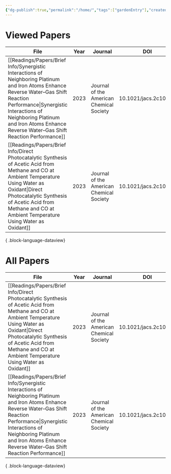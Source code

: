 ```yaml
---
{"dg-publish":true,"permalink":"/home/","tags":["gardenEntry"],"created":"2023-08-25T23:56","updated":"2023-08-26T01:06"}
---
```



# Viewed Papers
| File                                                                                                                                                                                                                                                                         | Year | Journal                                  | DOI                  |
| ---------------------------------------------------------------------------------------------------------------------------------------------------------------------------------------------------------------------------------------------------------------------------- | ---- | ---------------------------------------- | -------------------- |
| [[Readings/Papers/Brief Info/Synergistic Interactions of Neighboring Platinum and Iron Atoms Enhance Reverse Water–Gas Shift Reaction Performance\|Synergistic Interactions of Neighboring Platinum and Iron Atoms Enhance Reverse Water–Gas Shift Reaction Performance]] | 2023 | Journal of the American Chemical Society | 10.1021/jacs.2c10435 |
| [[Readings/Papers/Brief Info/Direct Photocatalytic Synthesis of Acetic Acid from Methane and CO at Ambient Temperature Using Water as Oxidant\|Direct Photocatalytic Synthesis of Acetic Acid from Methane and CO at Ambient Temperature Using Water as Oxidant]]         | 2023 | Journal of the American Chemical Society | 10.1021/jacs.2c10840 |

{ .block-language-dataview}

# All Papers

| File                                                                                                                                                                                                                                                                         | Year | Journal                                  | DOI                  |
| ---------------------------------------------------------------------------------------------------------------------------------------------------------------------------------------------------------------------------------------------------------------------------- | ---- | ---------------------------------------- | -------------------- |
| [[Readings/Papers/Brief Info/Direct Photocatalytic Synthesis of Acetic Acid from Methane and CO at Ambient Temperature Using Water as Oxidant\|Direct Photocatalytic Synthesis of Acetic Acid from Methane and CO at Ambient Temperature Using Water as Oxidant]]         | 2023 | Journal of the American Chemical Society | 10.1021/jacs.2c10840 |
| [[Readings/Papers/Brief Info/Synergistic Interactions of Neighboring Platinum and Iron Atoms Enhance Reverse Water–Gas Shift Reaction Performance\|Synergistic Interactions of Neighboring Platinum and Iron Atoms Enhance Reverse Water–Gas Shift Reaction Performance]] | 2023 | Journal of the American Chemical Society | 10.1021/jacs.2c10435 |

{ .block-language-dataview}
